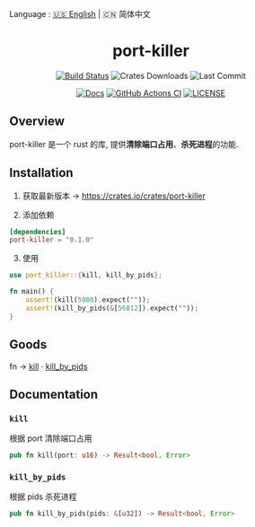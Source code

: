 Language : [🇺🇸 English](./README.md) | 🇨🇳 简体中文

<h1 align="center">port-killer</h1>
<div align="center">

[![Build Status](https://img.shields.io/crates/v/port-killer)](https://crates.io/crates/port-killer)
![Crates Downloads](https://img.shields.io/crates/d/port-killer)
![Last Commit](https://img.shields.io/github/last-commit/ZingerLittleBee/port-killer-rs)

</div>
<div align="center">

[![Docs](https://img.shields.io/docsrs/port-killer)](https://docs.rs/port-killer/0.1.0/port_killer/)
[![GitHub Actions CI](https://img.shields.io/github/workflow/status/ZingerLittleBee/port-killer-rs/Test%20CI)](https://github.com/ZingerLittleBee/port-killer-rs/actions)
[![LICENSE](https://img.shields.io/crates/l/port-killer)](./LICENSE)

</div>

## Overview
port-killer 是一个 rust 的库, 提供**清除端口占用**、**杀死进程**的功能.

## Installation
1. 获取最新版本 -> https://crates.io/crates/port-killer

2. 添加依赖
```toml
[dependencies]
port-killer = "0.1.0"
```

3. 使用
```rust
use port_killer::{kill, kill_by_pids};

fn main() {
    assert!(kill(5000).expect(""));
    assert!(kill_by_pids(&[56812]).expect(""));
}
```

## Goods
fn -> [kill](#kill) · [kill_by_pids](#kill_by_pids)

## Documentation
### `kill`
根据 port 清除端口占用
```rust
pub fn kill(port: u16) -> Result<bool, Error>
```

### `kill_by_pids`
根据 pids 杀死进程
```rust
pub fn kill_by_pids(pids: &[u32]) -> Result<bool, Error>
```

